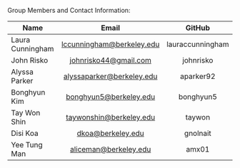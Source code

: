 Group Members and Contact Information:


| Name | Email  |  GitHub |
| -----|:------:| :-----: |
| Laura Cunningham | <lccunningham@berkeley.edu> |lauraccunningham|
| John Risko | <johnrisko44@gmail.com> | johnrisko|
| Alyssa Parker | <alyssaparker@berkeley.edu> | aparker92|
| Bonghyun Kim| <bonghyun5@berkeley.edu> | bonghyun5|
| Tay Won Shin | <taywonshin@berkeley.edu> | taywon|
| Disi Koa| <dkoa@berkeley.edu> | gnolnait|
|Yee Tung Man |<aliceman@berkeley.edu>| amx01|
